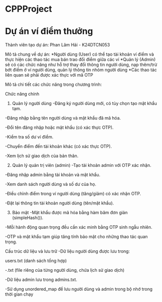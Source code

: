 # CPPProject
# Dự án ví điểm thưởng

Thành viên tạo dự án: Phan Lâm Hải - K24DTCN053

Mô tả chung về dự án:
  *Người dùng (User) có thể tạo tài khoản ví điểm và thực hiện các thao tác mua bán trao đổi điểm giữa các ví
  *Quản lý (Admin) sẽ có các chức năng như hỗ trợ thay đổi thông tin người dùng, nạp thêm/trừ bớt điểm ở ví người dùng, quản lý thông tin nhóm người dùng
  *Các thao tác liên quan sẽ phải được xác thực với mã OTP

Mô tả chi tiết các chức năng trong chương trình:

Chức năng chính
1. Quản lý người dùng
-Đăng ký người dùng mới, có tùy chọn tạo mật khẩu tạm.

-Đăng nhập bằng tên người dùng và mật khẩu đã mã hóa.

-Đổi tên đăng nhập hoặc mật khẩu (có xác thực OTP).

-Kiểm tra số dư ví điểm.

-Chuyển điểm đến tài khoản khác (có xác thực OTP).

-Xem lịch sử giao dịch của bản thân.

2. Quản lý quản trị viên (admin)
-Tạo tài khoản admin với OTP xác nhận.

-Đăng nhập admin bằng tài khoản và mật khẩu.

-Xem danh sách người dùng và số dư của họ.

-Điều chỉnh điểm trong ví người dùng (tăng/giảm) có xác nhận OTP.

-Đặt lại thông tin tài khoản người dùng (tên/mật khẩu).

3. Bảo mật
-Mật khẩu được mã hóa bằng hàm băm đơn giản (simpleHash()).

-Mỗi hành động quan trọng đều cần xác minh bằng OTP sinh ngẫu nhiên.

-OTP và mật khẩu tạm giúp tăng tính bảo mật cho những thao tác quan trọng.

Cấu trúc dữ liệu và lưu trữ
-Dữ liệu người dùng được lưu trong:

users.txt (danh sách tổng hợp)

-<username>.txt (file riêng của từng người dùng, chứa lịch sử giao dịch)

-Dữ liệu admin lưu trong admins.txt.

-Sử dụng unordered_map để lưu người dùng và admin trong bộ nhớ trong thời gian chạy
  
  
